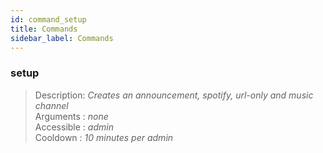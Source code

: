 ```yaml
---
id: command_setup
title: Commands
sidebar_label: Commands
---
```


### setup

> Description: _Creates an announcement, spotify, url-only and music channel_<br>
> Arguments  : _none_   <br>
> Accessible : _admin_<br>
> Cooldown   : _10 minutes per admin_<br>